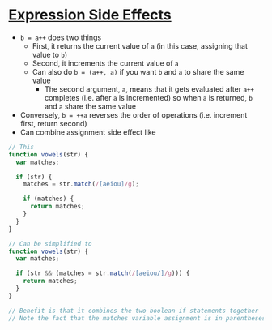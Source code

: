 # [Expression Side Effects](https://github.com/getify/You-Dont-Know-JS/blob/master/types%20%26%20grammar/ch5.md#expression-side-effects)

* `b = a++` does two things
  * First, it returns the current value of `a` (in this case, assigning that value to `b`)
  * Second, it increments the current value of `a`
  * Can also do `b = (a++, a)` if you want `b` and `a` to share the same value
    * The second argument, `a`, means that it gets evaluated after `a++` completes (i.e. after `a` is incremented) so when `a` is returned, `b` and `a` share the same value
* Conversely, `b = ++a` reverses the order of operations (i.e. increment first, return second)
* Can combine assignment side effect like

```javascript
// This
function vowels(str) {
  var matches;

  if (str) {
    matches = str.match(/[aeiou]/g);

    if (matches) {
      return matches;
    }
  }
}

// Can be simplified to
function vowels(str) {
  var matches;

  if (str && (matches = str.match(/[aeiou/]/g))) {
    return matches;
  }
}

// Benefit is that it combines the two boolean if statements together
// Note the fact that the matches variable assignment is in parentheses - this is due to operator precedence
```
